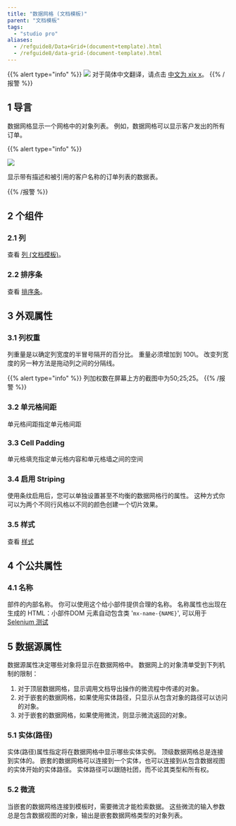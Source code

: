 ```yaml
---
title: "数据网格 (文档模板)"
parent: "文档模板"
tags:
  - "studio pro"
aliases:
  - /refguide8/Data+Grid+(document+template).html
  - /refguide8/data-grid-(document-template).html
---
```


{{% alert type="info" %}}
<img src="attachments/chinese-translation/china.png" style="display: inline-block; margin: 0" /> 对于简体中文翻译，请点击 [中文为 xix x](https://cdn.mendix.tencent-cloud.com/documentation/refguide8/data-grid-document-template.pdf)。
{{% /报警 %}}

## 1 导言

数据网格显示一个网格中的对象列表。 例如，数据网格可以显示客户发出的所有订单。

{{% alert type="info" %}}

![](attachments/document-templates/918138.png)

显示带有描述和被引用的客户名称的订单列表的数据表。

{{% /报警 %}}

## 2 个组件

### 2.1 列

查看 [列 (文档模板)](columns-document-template)。

### 2.2 排序条

查看 [排序条](sort-bar)。

## 3 外观属性

### 3.1 列权重

列重量是以确定列宽度的半冒号隔开的百分比。 重量必须增加到 100\。 改变列宽度的另一种方法是拖动列之间的分隔线。

{{% alert type="info" %}}
列加权数在屏幕上方的截图中为50;25;25。
{{% /报警 %}}

### 3.2 单元格间距

单元格间距指定单元格间距

### 3.3 Cell Padding

单元格填充指定单元格内容和单元格墙之间的空间

### 3.4 启用 Striping

使用条纹启用后，您可以单独设置甚至不均衡的数据网格行的属性。 这种方式你可以为两个不同行风格以不同的颜色创建一个切片效果。

### 3.5 样式

查看 [样式](style)

## 4 个公共属性

### 4.1 名称

部件的内部名称。 你可以使用这个给小部件提供合理的名称。 名称属性也出现在生成的 HTML：小部件DOM 元素自动包含类 '`mx-name-{NAME}`', 可以用于 [Selenium 测试](/howto8/integration/selenium-support)

## 5 数据源属性

数据源属性决定哪些对象将显示在数据网格中。 数据网上的对象清单受到下列机制的限制：

1.  对于顶层数据网格，显示调用文档导出操作的微流程中传递的对象。
2.  对于嵌套的数据网格，如果使用实体路径，只显示从包含对象的路径可以访问的对象。
3.  对于嵌套的数据网格，如果使用微流，则显示微流返回的对象。

### 5.1 实体(路径)

实体(路径)属性指定将在数据网格中显示哪些实体实例。 顶级数据网格总是连接到实体的。 嵌套的数据网格可以连接到一个实体，也可以连接到从包含数据视图的实体开始的实体路径。 实体路径可以跟随社团，而不论其类型和所有权。

### 5.2 微流

当嵌套的数据网格连接到模板时，需要微流才能检索数据。 这些微流的输入参数总是包含数据视图的对象，输出是嵌套数据网格类型的对象列表。
